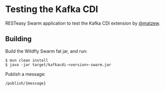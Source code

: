 # Testing the Kafka CDI
RESTeasy Swarm application to test the Kafka CDI extension by [@matzew](https://github.com/matzew).


## Building

Build the Wildfly Swarm fat jar, and run:

```
$ mvn clean install
$ java -jar target/kafkacdi-<version>-swarm.jar
```

Publish a message:

```
/publish/{message}
```